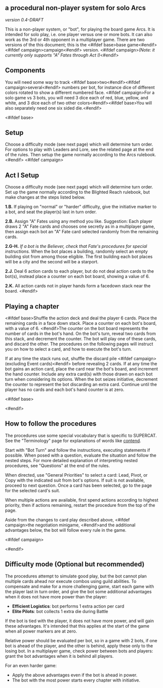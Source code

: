 ## a procedural non-player system for solo Arcs

*version 0.4-DRAFT<!-- TODO -->*

This is a non-player system, or "bot", for playing the board game Arcs. It is intended for solo play, i.e. one player versus one or more bots. It can also work as the 3rd or 4th opponent in a multiplayer game. There are two versions of the this document; this is the <#ifdef base>base game<#endif><#ifdef campaign>campaign<#endif> version. <#ifdef campaign>*(Note: it currently only supports "A" Fates through Act I)*<#endif>

## Components

You will need some way to track <#ifdef base>two<#endif><#ifdef campaign>several<#endif> numbers per bot, for instance dice of different colors rotated to show a different numbered face. <#ifdef campaign>For a solo game vs 3 bots, you will need 3 dice each of red, blue, yellow, and white, and 3 dice each of two other colors<#endif><#ifdef base>You will also separately need one six sided die.<#endif>

<#ifdef base>
## Setup

Choose a difficulty mode (see next page) which will determine turn order. For options to play with Leaders and Lore, see the related page at the end of the rules. Then setup the game normally according to the Arcs rulebook.
<#endif>
<#ifdef campaign>
## Act I Setup

Choose a difficulty mode (see next page) which will determine turn order. Set up the game normally according to the Blighted Reach rulebook, but make changes at the steps listed below.

**1.B.** If playing on "normal" or "harder" difficulty, give the initiative marker to a bot, and seat the player(s) last in turn order.

**2.B.** Assign "A" Fates using any method you like. Suggestion: Each player draws 2 "A" Fate cards and chooses one secretly as in a multiplayer game, then assign each bot an "A" Fate card selected randomly from the remaining cards.

**2.G-H.** *If a bot is the Believer, check that Fate's procedures for special instructions.*
When the bot places a building, randomly select an empty building slot from among those eligible. The first building each bot places will be a city and the second will be a starport.

**2.J.** Deal 6 action cards to each player, but do not deal action cards to the bot(s), instead place a counter on each bot board, showing a value of 6.

**2.K.** All action cards not in player hands form a facedown stack near the board.
<#endif>

## Playing a chapter

<#ifdef base>Shuffle the action deck and deal the player 6 cards. Place the remaining cards in a face down stack. Place a counter on each bot's board, with a value of 6. <#endif>The counter on the bot board represents the number of cards in the bot's hand. On the bot's turn, reveal two cards from this stack, and decrement the counter. The bot will play one of these cards, and discard the other. The procedures on the following pages will instruct you on how to select a card, and how to execute the bot's turn.

If at any time the stack runs out, shuffle the discard pile <#ifdef campaign>(excluding Event cards)<#endif> before revealing 2 cards. If at any time the bot gains an action card, place the card near the bot's board, and increment the hand counter. Include any extra card(s) with those drawn on each bot turn when considering its options. When the bot seizes initiative, decrement the counter to represent the bot discarding an extra card. Continue until the player has no cards and each bot's hand counter is at zero.

<#ifdef base><div class="pagebreak"> </div><#endif>

## How to follow the procedures

The procedures use some special vocabulary that is specific to SUPERCAT. See the "Terminology" page for explanations of words like <ins>contend</ins>.

Start with "Bot Turn" and follow the instructions, executing statements if possible. When posed with a question, evaluate the situation and follow the nested steps. For more detailed explanation of interpreting nested procedures, see "Questions" at the end of the rules.

When directed, use "General Priorities" to select a card: Lead, Pivot, or Copy with the indicated suit from bot's options. If suit is not available, proceed to next question. Once a card has been selected, go to the page for the selected card's suit.

When multiple actions are available, first spend actions according to highest priority, then if actions remaining, restart the procedure from the top of the page.

Aside from the changes to card play described above, <#ifdef campaign>the negotiation minigame, <#endif>and the additional advantages below, the bot will follow every rule in the game.

<#ifdef campaign><div class="pagebreak"> </div><#endif>

## Difficulty mode (Optional but recommended)

The procedures attempt to simulate good play, but the bot cannot plan multiple cards ahead nor execute combos using guild abilities. To compensate and make for a more challenging game, start each game with the player last in turn order, and give the bot some additional advantages when it does not have more power than the player:

- **Efficient Logistics**: bot performs 1 extra action per card
- **Elite Pilots**: bot collects 1 extra die during Battle

If the bot is tied with the player, it does not have more power, and will gain these advantages. It's intended that this applies at the start of the game when all power markers are at zero.

Relative power should be evaluated per bot, so in a game with 2 bots, if one bot is ahead of the player, and the other is behind, apply these only to the losing bot. In a multiplayer game, check power between bots and players: grant the bot advantages when it is behind all players.

For an even harder game:

- Apply the above advantages even if the bot is ahead in power.
- The bot with the most power starts every chapter with initiative.

<div class="pagebreak"> </div>
